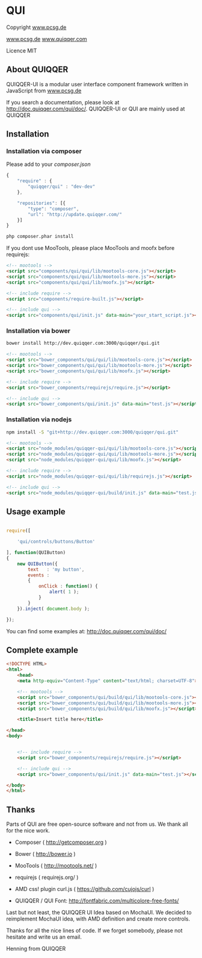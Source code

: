 
# QUI

Copyright www.pcsg.de

www.pcsg.de
www.quiqqer.com

Licence MIT



## About QUIQQER

QUIQQER-UI is a modular user interface component framework written in JavaScript from www.pcsg.de

If you search a documentation, please look at http://doc.quiqqer.com/qui/doc/.
QUIQQER-UI or QUI are mainly used at QUIQQER



## Installation

### Installation via composer

Please add to your *composer.json*

```javascript
{
    "require" : {
        "quiqqer/qui" : "dev-dev"
    },

    "repositories": [{
        "type": "composer",
        "url": "http://update.quiqqer.com/"
    }]
}
```

```bash
php composer.phar install
```

If you dont use MooTools, please place MooTools and moofx before requirejs:


``` html
<!-- mootools -->
<script src="components/qui/qui/lib/mootools-core.js"></script>
<script src="components/qui/qui/lib/mootools-more.js"></script>
<script src="components/qui/qui/lib/moofx.js"></script>

<!-- include require -->
<script src="components/require-built.js"></script>

<!-- include qui -->
<script src="components/qui/init.js" data-main="your_start_script.js"></script>
```


### Installation via bower

``` bash
bower install http://dev.quiqqer.com:3000/quiqqer/qui.git
```

``` html
<!-- mootools -->
<script src="bower_components/qui/qui/lib/mootools-core.js"></script>
<script src="bower_components/qui/qui/lib/mootools-more.js"></script>
<script src="bower_components/qui/qui/lib/moofx.js"></script>

<!-- include require -->
<script src="bower_components/requirejs/require.js"></script>

<!-- include qui -->
<script src="bower_components/qui/init.js" data-main="test.js"></script>
```


### Installation via nodejs


``` bash
npm install -S "git+http://dev.quiqqer.com:3000/quiqqer/qui.git"
```

``` html
<!-- mootools -->
<script src="node_modules/quiqqer-qui/qui/lib/mootools-core.js"></script>
<script src="node_modules/quiqqer-qui/qui/lib/mootools-more.js"></script>
<script src="node_modules/quiqqer-qui/qui/lib/moofx.js"></script>

<!-- include require -->
<script src="node_modules/quiqqer-qui/qui/lib/requirejs.js"></script>

<!-- include qui -->
<script src="node_modules/quiqqer-qui/build/init.js" data-main="test.js"></script>
```






## Usage example

```javascript

require([

    'qui/controls/buttons/Button'

], function(QUIButton)
{
    new QUIButton({
        text   : 'my button',
        events :
        {
            onClick : function() {
                alert( 1 );
            }
        }
    }).inject( document.body );

});

```

You can find some examples at:
http://doc.quiqqer.com/qui/doc/




## Complete example

```html
<!DOCTYPE HTML>
<html>
    <head>
    <meta http-equiv="Content-Type" content="text/html; charset=UTF-8">

    <!-- mootools -->
    <script src="bower_components/qui/build/qui/lib/mootools-core.js"></script>
    <script src="bower_components/qui/build/qui/lib/mootools-more.js"></script>
    <script src="bower_components/qui/build/qui/lib/moofx.js"></script>

    <title>Insert title here</title>

</head>
<body>


    <!-- include require -->
    <script src="bower_components/requirejs/require.js"></script>

    <!-- include qui -->
    <script src="bower_components/qui/init.js" data-main="test.js"></script>

</body>
</html>
```



## Thanks

Parts of QUI are free open-source software and not from us.
We thank all for the nice work.

- Composer ( http://getcomposer.org )
- Bower ( http://bower.io )
- MooTools ( http://mootools.net/ )
- requirejs ( requirejs.org/ )
- AMD css! plugin curl.js ( https://github.com/cujojs/curl )

- QUIQQER / QUI Font: http://fontfabric.com/multicolore-free-fonts/

Last but not least, the QUIQQER UI Idea based on MochaUI.
We decided to reimplement MochaUI idea, with AMD definition and create more controls.

Thanks for all the nice lines of code.
If we forget somebody, please not hesitate and write us an email.

Henning from QUIQQER
